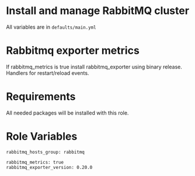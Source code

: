 Install and manage RabbitMQ cluster
===================================

All variables are in `defaults/main.yml`

Rabbitmq exporter metrics
========================

If rabbitmq_metrics is true install rabbitmq_exporter using binary release. Handlers for restart/reload events.

Requirements
============
All needed packages will be installed with this role. 

Role Variables
==============
```
rabbitmq_hosts_group: rabbitmq

rabbitmq_metrics: true
rabbitmq_exporter_version: 0.20.0
```

